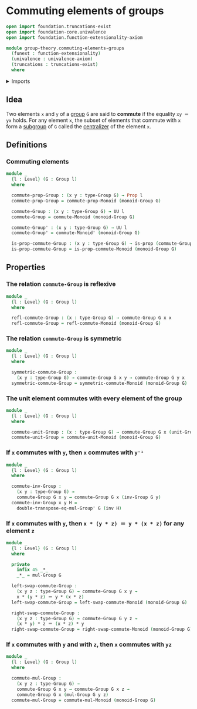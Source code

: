 # Commuting elements of groups

```agda
open import foundation.truncations-exist
open import foundation-core.univalence
open import foundation.function-extensionality-axiom

module group-theory.commuting-elements-groups
  (funext : function-extensionality)
  (univalence : univalence-axiom)
  (truncations : truncations-exist)
  where
```

<details><summary>Imports</summary>

```agda
open import foundation.dependent-products-propositions funext
open import foundation.identity-types funext
open import foundation.propositions funext univalence
open import foundation.universe-levels

open import group-theory.commuting-elements-monoids funext univalence truncations
open import group-theory.groups funext univalence truncations
```

</details>

## Idea

Two elements `x` and `y` of a [group](group-theory.groups.md) `G` are said to
**commute** if the equality `xy ＝ yx` holds. For any element `x`, the subset of
elements that commute with `x` form a [subgroup](group-theory.subgroups.md) of
`G` called the [centralizer](group-theory.centralizer-subgroups.md) of the
element `x`.

## Definitions

### Commuting elements

```agda
module _
  {l : Level} (G : Group l)
  where

  commute-prop-Group : (x y : type-Group G) → Prop l
  commute-prop-Group = commute-prop-Monoid (monoid-Group G)

  commute-Group : (x y : type-Group G) → UU l
  commute-Group = commute-Monoid (monoid-Group G)

  commute-Group' : (x y : type-Group G) → UU l
  commute-Group' = commute-Monoid' (monoid-Group G)

  is-prop-commute-Group : (x y : type-Group G) → is-prop (commute-Group x y)
  is-prop-commute-Group = is-prop-commute-Monoid (monoid-Group G)
```

## Properties

### The relation `commute-Group` is reflexive

```agda
module _
  {l : Level} (G : Group l)
  where

  refl-commute-Group : (x : type-Group G) → commute-Group G x x
  refl-commute-Group = refl-commute-Monoid (monoid-Group G)
```

### The relation `commute-Group` is symmetric

```agda
module _
  {l : Level} (G : Group l)
  where

  symmetric-commute-Group :
    (x y : type-Group G) → commute-Group G x y → commute-Group G y x
  symmetric-commute-Group = symmetric-commute-Monoid (monoid-Group G)
```

### The unit element commutes with every element of the group

```agda
module _
  {l : Level} (G : Group l)
  where

  commute-unit-Group : (x : type-Group G) → commute-Group G x (unit-Group G)
  commute-unit-Group = commute-unit-Monoid (monoid-Group G)
```

### If `x` commutes with `y`, then `x` commutes with `y⁻¹`

```agda
module _
  {l : Level} (G : Group l)
  where

  commute-inv-Group :
    (x y : type-Group G) →
    commute-Group G x y → commute-Group G x (inv-Group G y)
  commute-inv-Group x y H =
    double-transpose-eq-mul-Group' G (inv H)
```

### If `x` commutes with `y`, then `x * (y * z) ＝ y * (x * z)` for any element `z`

```agda
module _
  {l : Level} (G : Group l)
  where

  private
    infix 45 _*_
    _*_ = mul-Group G

  left-swap-commute-Group :
    (x y z : type-Group G) → commute-Group G x y →
    x * (y * z) ＝ y * (x * z)
  left-swap-commute-Group = left-swap-commute-Monoid (monoid-Group G)

  right-swap-commute-Group :
    (x y z : type-Group G) → commute-Group G y z →
    (x * y) * z ＝ (x * z) * y
  right-swap-commute-Group = right-swap-commute-Monoid (monoid-Group G)
```

### If `x` commutes with `y` and with `z`, then `x` commutes with `yz`

```agda
module _
  {l : Level} (G : Group l)
  where

  commute-mul-Group :
    (x y z : type-Group G) →
    commute-Group G x y → commute-Group G x z →
    commute-Group G x (mul-Group G y z)
  commute-mul-Group = commute-mul-Monoid (monoid-Group G)
```
